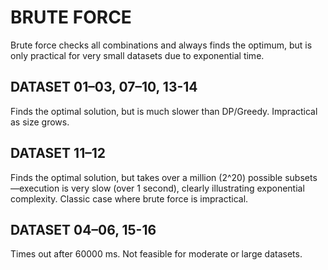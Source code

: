 # BRUTE FORCE

Brute force checks all combinations and always finds the optimum, but is only practical for very small datasets due to exponential time.

## DATASET 01–03, 07–10, 13-14

Finds the optimal solution, but is much slower than DP/Greedy. Impractical as size grows.

## DATASET 11–12

Finds the optimal solution, but takes over a million (2^20) possible subsets—execution is very slow (over 1 second), clearly illustrating exponential complexity. Classic case where brute force is impractical.

## DATASET 04–06, 15-16

Times out after 60000 ms. Not feasible for moderate or large datasets.
